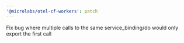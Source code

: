 ```yaml
---
'@microlabs/otel-cf-workers': patch
---
```


Fix bug where multiple calls to the same service_binding/do would only export the first call
